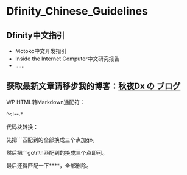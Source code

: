 # Dfinity_Chinese_Guidelines

## Dfinity中文指引

- Motoko中文开发指引
- Inside the Internet Computer中文研究报告
- ……

## 获取最新文章请移步我的博客：[秋夜Dx の ブログ](https://qiuyedx.com/)



WP HTML转Markdown通配符：

^<!--.*



代码块转换：

先把```匹配到的全部换成三个点加go，

然后把```go\n\n匹配到的换成三个点即可。


最后还得匹配一下****，全部删除。


